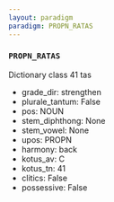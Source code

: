 ```yaml
---
layout: paradigm
paradigm: PROPN_RATAS
---
```

### ` PROPN_RATAS `

Dictionary class 41 tas
* grade_dir: strengthen
* plurale_tantum: False
* pos: NOUN
* stem_diphthong: None
* stem_vowel: None
* upos: PROPN
* harmony: back
* kotus_av: C
* kotus_tn: 41
* clitics: False
* possessive: False
